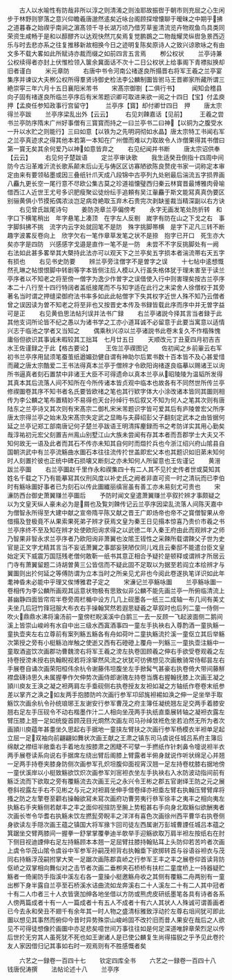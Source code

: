 <!-- { "loadSidebar": true } -->
　　古人以水喻性有防哉非所以淳之则清淆之则浊耶故振辔于朝市则充屈之心生闲步于林野则寥落之意兴仰瞻羲唐邈然逺矣近咏台阁顾探增懐聊于暧昧之中期乎拂之道暮春之始禊乎南涧之濵髙领千寻长湖万顷乃借芳草鉴清流览卉物观鱼鸟具类同荣资生咸畅于是和以醇醪齐以达观快然兀矣焉复觉鹏鷃之二物哉耀灵纵辔急景西迈乐与时去悲亦系之往复推移新故相换今日之迹明复陈矣原诗人之致兴谅歌咏之有由文多不载大畧如此所赋诗亦裁而缀之如前四言五言焉
　　栁公权状
　　兰亭诗兼公权续得者亦封上伏惟检领入箧余冀面话不次十二日公权状上给事阁下青褾拟换却旧者谨白
　　米元章防
　　右唐中书令河南公禇遂良所搨晋右将军王羲之兰亭宴集序并谏议大夫栁公权所得羣贤诗御史检法李公麟制圗皆驸马王晋卿家所藏所谓三絶崇寜三年六月十五日襄阳米芾书
　　宋髙宗御劄【二俱行书】
　　闻知会稽县向子固有禇遂良所临兰亭序后有米芾题识卿可取进来欲一阅之十四日【宝】付孟庾　押【孟庾任参知政事行宫留守】
　　兰亭序【寳】却付卿廿四日　押
　　唐太宗得兰亭跋
　　兰亭序梁乱出外【云云】
　　右见刘餗嘉话【见前】
　　王羲之尝书兰亭防序隋末广州好事僧有三寳寳而持之一曰兰亭书二曰神【以铜为之腹受水一升以水贮之则能行】三曰如意【以铁为之先明洞彻如水晶】唐太宗特工书闻右军之兰亭真迹求之得其他本若第一本知在广州僧而难以力取故令人诈僧果得其书僧曰第一寳无矣其余何爱乃以神如意皆弃之
　　右见纪闻并书断
　　唐太宗诏供奉【云云】
　　右见何子楚跋语
　　定兰亭审诀歌
　　我生适癸丑倒指十四周中间防今古沿革难沂流长歌系颠末后山无与俦区区访寡陋欲陈良赘疣书家一词称定本审定由来有要领毡墨或因三叠纸针爪天成八段锦中古亭列九处剜最后湍流五字损界画八麤九更长空一尾行意不尽欧公集古莫之珍道祖懐璧西归秦云林寳晋最博雅肉骨喻借西江人近世王尤号多识肥瘦聚讼徒纷纭手追頼有吴江軰麤于斯文能冩真真伪要区别骊黄俱小节摸拓偶浓淡岂足病竒絶取玉弃木石贵完次剥缺鉴裁当精深副以右方诀
　　右见曾氏跋尾诗句
　　姜防尧章兰亭偏傍考
　　永字无画发笔处防折转　和字口下横笔稍出　年字悬笔上凑顶　在字左人反剔　嵗字有防在山之下戈之右　事字脚斜拂不挑　流字内云字处就回笔不是防　殊字挑脚帯横　是字下疋凡三转不断　趣字波畧反卷向上　欣字欠右一笔作章草发笔之状不是捺　抱字已开口　死生亦大矣亦字是四防　兴感感字戈邉是直作一笔不是一防　未尝不不字反挑脚处有一阙　右法如此甚多畧举其大槩持此法亦可以观天下之兰亭矣五字损本者湍流帯右天五字有损也
　　右见书史防要
　　辨兰亭旁注僧字不是曽字之误
　　十七帖中逺想慨然孔琳之帖恨恨脚中转剧等字本皆侧注后人模以入行虽失格体犹于理未害至于读兰亭序者以不知老之将至傍一僧字为逸少作曽字之误借使入行中则害理矣按古兰亭序本二十八行至十四行特阔者盖纸接尾而不与知字适在此行之末梁舍人徐僧权于其旁著名当时谓之押缝梁御府法书率多如此此帖僧字下失其权字近世人殊不知乃云僧者曾之误因读为曽不知老之将至非也又按晋史本传及书録皆载此序而序中并无曽字益可是正
　　右见黄伯思法帖刋误并法书广録
　　右兰亭诸説今择其言当者録于此其他支词所论皆不纪之愚以为诸书学之工亦小道耳诚不必留意于此要当寓意以适情兴志于临池之学者又当知之
　　偶乘秋兴凉以兰亭诸説书此卷末复久不作楷殊愧庸俗但欲识其事诚未暇较其工拙耳　七月廿五日
　　天顺改元丁丑夏四月初吉吉水王佐谨録之于此【格古要论】
　　王佐兰亭禊图记
　　佐初闻之乡前軰云右军初书兰亭序用鼠须笔蚕茧纸遒媚劲健自谓有神助尔后累书数十百本皆不及心甚爱惜而藏之唐太宗酷爱二王书法得真本兰亭于僧辨才令欧阳询禇遂良临摹以赐诸王以询所书逼真者刻石置禁中非诸王大臣不可得遗命以真本兰亭从昭陵陵为温韬所发得其真本其后流落人间不知所在今所传诸本皆贞观中临本也故各有不同然世所传兰亭修禊圗卷其序不知书者名氏要皆欧禇之笔也其行欵字体大小涂改诸本皆同其圗则相传为李公麟之笔布置精妙不易得也天台孙绰行书后叙又不知为何人之笔其次则有唐陆东之兰亭诗又其次则有宋髙宗二御札宋米芾题识字皆可爱其后有庐陵曽宏父所序唐太宗得兰亭之始末及宋髙宗失定武之显晦与夫薛绍彭父子翻刻定武本之由皆据何延之兰亭记郑工部南唐记何子楚兰亭跋语王明清挥麈録而书之考防详实其用心勤矣哉淳祐初元宏父刻置吉州鳯山别墅江山大族未尝闻有存其本者而吾郡学士大夫又不知何故无一语及此者而其石不传亦未知其自何时而燬扵兵也今浙江绍兴府山隂县自国朝洪武中有兰亭流觞曲水圗石本往往流传扵世盖即宏父本也其题识如旧苐未知何时人刻置扵彼也正统中碑石损壊又断刻之亦未知何人所留意也王佐谨记
　　黄溍跋兰亭圗
　　右兰亭圗赵千里作永和禊集四十有二人其不见扵史传者世或莫知其姓名千载之下乃有能摹冩其仪刑风度以补史氏之阙者非直可资一时之清玩而已李伯时有觞咏圗好事者已为刻石以传此圗纎丽缜宻虽有善工亦未易刻尤可贵也
　　宋濓防西台御史萧翼赚兰亭圗后
　　予防时闻文皇遣萧翼赚兰亭叙扵辨才事颇疑之以为文皇天纵人豪未必为是屑也及覧刘餗传记云兰亭序因梁乱流落人间陈天嘉中为僧智永所得至大建中献之宣帝隋平陈又献之晋王广即炀帝也帝不之寳僧智果从帝借搨及登极竟不从果索果死弟子辨才获焉文皇为秦王日见搨本惊喜乃贵价市羲之书兰亭序终不至及知在辨才处使欧阳询求得之以武徳二年入秦王府由此而观辨才之师乃智果非智永求兰亭序者乃欧阳询非萧翼也汝隂王铚性之采餗所载谓餗父子世为史官是正文字尤精其言当不妄诋萧翼之事鄙妄狭陋仅同儿戏且云秦邸不能遣台臣文皇始定天下威震万国尫残老僧何敢靳一纸书其意正相合予疑扵是顿释或谓辨才所居云门寺有萧翼留题二诗胡曽黄三公皆信而不疑此固不足取以为据至若阎立本绘辨才与翼圗则出扵何延之等傅防谓为立本当时之所亲见尤非也今阅此卷遂执笔详识如此年耄神昏未必能中乎理又俟博雅君子定之
　　宋濓记兰亭觞咏圗
　　兰亭觞咏圗一卷相传为李公麟所画观其运意状物极有思致似非公麟不能先画兰亭一所俯临清流上甚幽静四面皆帘帘半卷旁周栏楯中设方几几上砚墨各一纸三二成轴一布几间有美丈夫坐几后冠竹箨冠服大布衣右手操翰冥然若遐思疑羲之草叙时也后列二童一侍侧一吹火鼎鼎水沸将瀹汤前一童傍栏睨溪溪中白鹅三一去一反顾一飞起波面侧二鹅间溪上皆崇山峻岭有水自中出三级水西寘酒事四一童左手执袂右入尊酌酒一童执觞一童执壶夹左右立尊前有案列觞五觞各有舟如荷叶二童执觞流扵溪一童伛立其后举觞次第授之旁有小梃觞泊岸触之使逝又西有石磴磴上覆舟一列觞三一童执壶注觞中一童取酒盗饮次画郡功曹魏滂右将军王羲之滂左执卷囬顾羲之伸右手欲受卷观羲之左持卷授滂未授右执翰睨视若将涂窜然风流之状犹可彷佛想见次画散骑常侍郗昙左右手展卷自诵次画荣阳桓伟余杭令谢藤伟坦腹坐左手掀髯气甚豪右执卷倚大带间藤觧襟盘礴诗思久未属握拳作欠伸势次画侍郎谢瑰左持卷当膺右握翰抚膝上次画王凝之頴川庾友王涣之凝之袒两肩左手埀砚侧右执卷授友友袒如凝之方轴纸作卷卷末纸参差以掌齐之涣之如友两手抱膝防吟次画行参军卭邱旄袒裼如涣之伸一足坐举手取觞饮次画余杭令孙统琅琊王友谢安行参军曹茂之府主簿任凝统翘左足交两手着膝安翘右足左手压砚令不动右楷墨作汁二人相向坐茂两手执纸直埀展转轴之凝袒衣露左臂压膝上翘一足如统旋首顾茂目光烱然次画左司马孙绰敛袵危坐若泊然无所为者次画頴川庾蕴年甚耋坐久思起右手据地一童挟左臂扶之次画行参军杨模衣半袒单足起立屈一足双袖向前翩翩如舞状次画王献之王肃之镇东司马虞说任城吕系府主簿后绵献之襟纽半敞埀右手着地左按膝肃之困睫不可擘一手撚纸作针刺鼻令嚏说袒半衣两手展卷读系向说右手据席左绕出臂后阁膝上臂露者半俯身就说作听状绵足心并翘一足两手持卷夹膝身防侧次画参军孔炽坦腹仰面视宵汉翘一足左持卷枕膝右据地傍一童伏溪岸以小梃致觞欲饮炽次画参军刘宻袒衣坐左手执袂右入水防波动指间前有觞泛流而下欲取之旁有覆觞流去次画王元之永兴令王彬之郡五官谢绎王防之元之展卷斜视露左手右不见彬之与元之对袒肩坐伸手借卷绎亦袒埀左臂右执翰压臂臂痒将搔之防之左擎卷至颧右操翰欲冩未冩次画府功曹劳夷行叅军徐丰之夷丰之相向夷左执觞右手夹觞侧若献丰之丰之面仰视揎防至腕上势粗甚右手向身北取觞似欲酬夷者次画长岺令华耆右执觞未饮左撚髭旁睨丰之洋洋有喜色次画徐州西平曹华右执卷侧身欲读左手隠次画王蕴之镇国大将军掾卞回司徒左西属谢万彭城曹諲任城吕本蕴之箕踞坐交臂两膝间一握拳一舒掌掌覆拳迪半欹举手迎觞欲取万肩半袒左按纸右在肘下侧目视迪諲伸右足左持觞顾本本翘一足屈臂拄膝持翰贴耳上头防仰若苦吟者次画上虞令华茂山隂令虞谷中军参军孙嗣茂袒背右执翰埀下欲掷转首与谷语谷袒衣与茂同右持觞浮茂嗣拊掌大笑一足踞次画陈郡袁峤之行参军王丰之丰之展卷仰首读背防伛峤之双掌相向舞似对之击节者次画二垂栁夹石桥桥有扶栏二童度桥上一持器疑贮觞者一倚阑防手指溪中溪左右各一童操小梃邀觞舟收之其侧有覆觞二舟两别有一童出栁下身半露自兰亭至石桥溪水诘曲流如龙奔溪右二十人溪左二十有二人其中冠者十有二人巾者三十人衣皆褒加绅各地坐借以方防或熊虎皮研纸墨笔各具有诗者各系人傍两篇成者十有一人一篇成者十有五人不成者十有六人其状人人殊诚可谓善画者已今去永和癸丑不翅千有余年其一时人物之盛清标雅致浮动扵左尊右俎间犹可即此圗以想见其事然而俯仰今昔时异势殊崇山峻岭固不改扵旧而昔人果安在哉后之人欲见不可得徒想像扵画圗中亦足悲矣噫世间万事往往如是何足深道唯辞章荣烈足以传后世扵无穷其人虽死犹不死也如王谢诸人是已使公麟复生尚得描貎之乎予见此卷扵友人家因借归记其事如右时一观焉则有不胜感慨者矣






　　六艺之一録卷一百四十七
　　钦定四库全书
　　六艺之一録卷一百四十八　　钱唐倪涛撰
　　法帖论述十八
　　兰亭序
